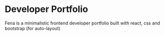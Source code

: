 # Developer Portfolio

Fena is a minimalistic frontend developer portfolio built with react, css and bootstrap (for auto-layout)
